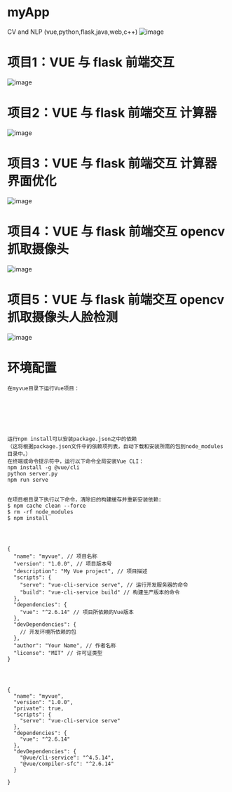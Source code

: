# myApp
CV and NLP (vue,python,flask,java,web,c++)
![image](https://github.com/KangChou/myApp/assets/36963108/0d91d877-54f5-4586-98bd-bc63303a6d87)


# 项目1：VUE 与 flask 前端交互
![image](https://github.com/KangChou/myApp/assets/36963108/69033173-bf7d-4da9-bc31-9c6ff050f1a0)

# 项目2：VUE 与 flask 前端交互  计算器
![image](https://github.com/KangChou/myApp/assets/36963108/58cbe365-6fee-420b-b4d2-ae2de09453fc)

# 项目3：VUE 与 flask 前端交互  计算器界面优化
![image](https://github.com/KangChou/myApp/assets/36963108/f0a2c5f3-20c0-4b98-9a66-0dc460b08803)


# 项目4：VUE 与 flask 前端交互  opencv抓取摄像头
![image](https://github.com/KangChou/myApp/assets/36963108/320f116c-0ea0-44bf-8549-3a74d920cf92)

# 项目5：VUE 与 flask 前端交互  opencv抓取摄像头人脸检测
![image](https://github.com/KangChou/myApp/assets/36963108/2d715446-fc4c-4ca2-ab14-57590c354370)



# 环境配置

```
在myvue目录下运行Vue项目：







运行npm install可以安装package.json之中的依赖
（这将根据package.json文件中的依赖项列表，自动下载和安装所需的包到node_modules目录中。）
在终端或命令提示符中，运行以下命令全局安装Vue CLI：
npm install -g @vue/cli
python server.py
npm run serve


在项目根目录下执行以下命令，清除旧的构建缓存并重新安装依赖:
$ npm cache clean --force
$ rm -rf node_modules
$ npm install




{
  "name": "myvue", // 项目名称
  "version": "1.0.0", // 项目版本号
  "description": "My Vue project", // 项目描述
  "scripts": {
    "serve": "vue-cli-service serve", // 运行开发服务器的命令
    "build": "vue-cli-service build" // 构建生产版本的命令
  },
  "dependencies": {
    "vue": "^2.6.14" // 项目所依赖的Vue版本
  },
  "devDependencies": {
    // 开发环境所依赖的包
  },
  "author": "Your Name", // 作者名称
  "license": "MIT" // 许可证类型
}




{
  "name": "myvue",
  "version": "1.0.0",
  "private": true,
  "scripts": {
    "serve": "vue-cli-service serve"
  },
  "dependencies": {
    "vue": "^2.6.14"
  },
  "devDependencies": {
    "@vue/cli-service": "^4.5.14",
    "@vue/compiler-sfc": "^2.6.14"
  }
  
}

```

